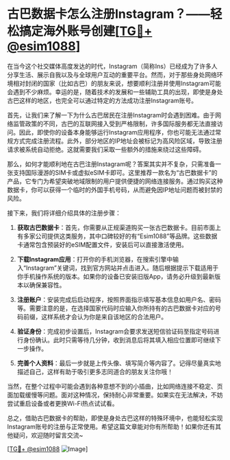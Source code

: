 # 古巴数据卡怎么注册Instagram？——轻松搞定海外账号创建[[TG💪+ @esim1088](https://t.me/s/esim1088)]

在当今这个社交媒体高度发达的时代，Instagram（简称Ins）已经成为了许多人分享生活、展示自我以及与全球用户互动的重要平台。然而，对于那些身处网络环境相对封闭的国家（比如古巴）的朋友来说，想要顺利注册并使用Instagram可能会遇到不少麻烦。幸运的是，随着技术的发展和一些辅助工具的出现，即使是身处古巴这样的地区，也完全可以通过特定的方法成功注册Instagram账号。

首先，让我们来了解一下为什么古巴居民在注册Instagram时会遇到困难。由于网络监管政策的不同，古巴的互联网接入受到严格限制，许多国际服务都无法直接访问。因此，即使你的设备本身能够运行Instagram应用程序，你也可能无法通过常规方式完成注册流程。此外，部分地区的IP地址会被标记为高风险区域，导致注册请求被系统自动拒绝。这就需要我们采取一些额外的措施来绕过这些障碍。

那么，如何才能顺利地在古巴注册Instagram呢？答案其实并不复杂，只需准备一张支持国际漫游的SIM卡或虚拟eSIM卡即可。这里推荐一款名为“古巴数据卡”的产品，它专门为希望突破地域限制的用户提供便捷的网络连接服务。通过购买这种数据卡，你可以获得一个临时的外国手机号码，从而避免因IP地址问题而被封禁的风险。

接下来，我们将详细介绍具体的注册步骤：

1. **获取古巴数据卡**：首先，你需要从正规渠道购买一张古巴数据卡。目前市面上有多家公司提供这类服务，其中口碑较好的有“Esim1088”等品牌。这些数据卡通常包含预装好的eSIM配置文件，安装后可以直接激活使用。

2. **下载Instagram应用**：打开你的手机浏览器，在搜索引擎中输入“Instagram”关键词，找到官方网站并点击进入。随后根据提示下载适用于你手机操作系统的版本。如果你的设备已安装旧版App，请务必升级到最新版本以确保兼容性。

3. **注册账户**：安装完成后启动程序，按照界面指示填写基本信息如用户名、密码等。需要注意的是，在选择国家代码时应输入你所持有的古巴数据卡对应的号码前缀，这样系统才会认为你是来自该地区的合法用户。

4. **验证身份**：完成初步设置后，Instagram会要求发送短信验证码至指定号码进行身份确认。此时只需等待几分钟，收到消息后将其填入相应位置即可继续下一步操作。

5. **完善个人资料**：最后一步就是上传头像、填写简介等内容了。记得尽量真实地描述自己，这样有助于吸引更多志同道合的朋友关注你哦！

当然，在整个过程中可能会遇到各种意想不到的小插曲，比如网络连接不稳定、页面加载缓慢等问题。面对这种情况，保持耐心非常重要。如果实在无法解决，不妨尝试重启设备或者更换Wi-Fi热点试试看。

总之，借助古巴数据卡的帮助，即使是身处古巴这样的特殊环境中，也能轻松实现Instagram账号的注册与正常使用。希望这篇文章能对你有所帮助！如果你还有其他疑问，欢迎随时留言交流~

[[TG💪+ @esim1088](https://t.me/s/esim1088) ![Image](https://i.postimg.cc/4NQfJmqS/Snipaste-2025-05-13-00-14-12.png)]